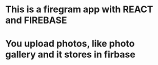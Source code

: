 # This is a firegram app with REACT and FIREBASE

# You upload photos, like photo gallery and it stores in firbase
